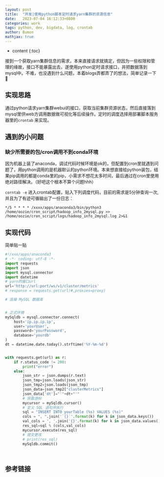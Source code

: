 ```yaml
---
layout: post
title:  "开发|使用python脚本定时请求yarn集群的资源信息"
date:   2023-07-04 16:12:33+0800
categories: work
tags: python, dev, bigdata, log, crontab
author: Bumon
mathjax: true
---
```


* content
{:toc}

接到一个获取yarn集群信息的需求，本来直接请求就搞定，但因为一些权限和管理的缘故，接口不能暴露出去，遂使用python定时请求接口，并把数据落到mysql中。不难，也没遇到什么问题，本着blogs弄都弄了的想法，简单记录一下🤣





## 实现思路

通过python请求yarn集群webui的接口，获取当前集群资源状态，然后直接落到mysql里供web方调用数据做可视化等后续操作。定时的调度选择用部署脚本服务器里的`crontab` 来实现。

## 遇到的小问题


### 缺少所需要的包/cron调用不到conda环境
因为机器上装了anaconda，调试代码时候环境是ok的，但配置到cron里就遇到问题了，用python调用的是机器默认的python环境。本来想直接给python装包，结果pip调用的都是conda里的pip，小需求不想花太多时间，最后通过在cron里使用绝对路径解决。（好吧这个根本不算个问题hhh）

`corntab -e` 进入crontab配置，贴入下列调度代码，目前的需求是5分钟查询一次,并且为了有迹可循输出了一份日志：
```text
*/5 * * * * /xxxx/apps/anaconda3/bin/python3 /home/oozie/cron_script/hadoop_info_2mysql.py >> /home/oozie/cron_script/logs/hadoop_info_2mysql.log 2>&1
```

## 实现代码

简单贴一贴
```python
#!/xxx/apps/anaconda3
# -*- coding: utf-8 -*-
import requests
import json
import mysql.connector
import datetime
# yarn的接口url
url='http://url:port/ws/v1/cluster/metrics'
# response = requests.get(url)#,proxies=proxy)

# 连接 MySQL 数据库


# 正式环境
mySqldb = mysql.connector.connect(
    host='ip.ip.ip.ip',
    user='yourUser',
    password='yourPassword',
    database='yourdb'
)
dt = datetime.date.today().strftime('%Y-%m-%d')


with requests.get(url) as r:
    if r.status_code != 200:
        print("error")
    else:
        json_str = json.dumps(r.text)
        json_tmp=json.loads(json_str)
        json_tmp2=json.loads(json_tmp)
        json_data=json_tmp2["clusterMetrics"]
        json_data['dt']="'"+dt+"'"
        # 获取游标
        mycursor = mySqldb.cursor()
        # 定义 SQL 语句并执行
        sql = "INSERT INTO yourTable (%s) VALUES (%s)"
        cols = ", ".join('`{}`'.format(k) for k in json_data.keys())
        val_cols = ', '.join('{}'.format(k) for k in json_data.values())
        res_sql=sql % (cols,val_cols)
        mycursor.execute(res_sql)
        # 提交更改
        # print(res_sql)
        mySqldb.commit()




```

## 参考链接

